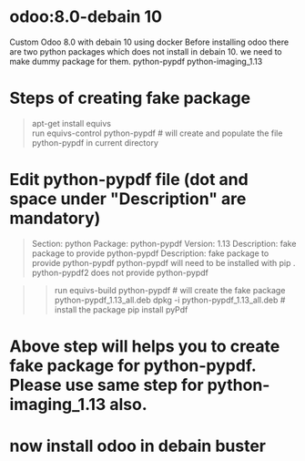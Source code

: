 # odoo:8.0-debain 10
Custom Odoo 8.0 with debain 10 using docker
Before installing odoo there are two python packages which does not install in debain 10. we need to make dummy package for them. 
 python-pypdf
 python-imaging_1.13
# Steps of creating fake package
> apt-get install equivs  
> run equivs-control python-pypdf # will create and populate the file python-pypdf in current directory

# Edit python-pypdf file (dot and space under "Description" are mandatory) 
> Section: python
> Package: python-pypdf
> Version: 1.13
> Description: fake package to provide python-pypdf
> Description: fake package to provide python-pypdf
>  python-pypdf will need to be installed with pip
>  .
>  python-pypdf2  does not provide python-pypdf

>> run equivs-build python-pypdf # will create the fake package python-pypdf_1.13_all.deb
>> dpkg -i python-pypdf_1.13_all.deb # install the package 
>> pip install pyPdf 

# Above step will helps you to create fake package for python-pypdf. Please use same step for python-imaging_1.13 also.
# now install odoo in debain buster

